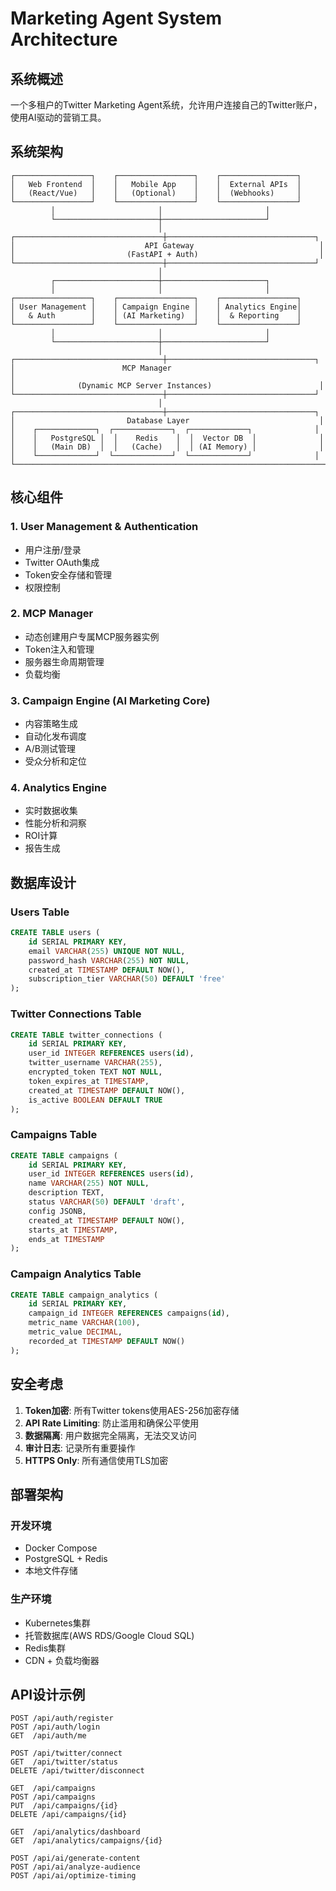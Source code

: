 # Marketing Agent System Architecture

## 系统概述

一个多租户的Twitter Marketing Agent系统，允许用户连接自己的Twitter账户，使用AI驱动的营销工具。

## 系统架构

```
┌─────────────────┐    ┌─────────────────┐    ┌─────────────────┐
│   Web Frontend  │    │   Mobile App    │    │  External APIs  │
│   (React/Vue)   │    │   (Optional)    │    │  (Webhooks)     │
└─────────────────┘    └─────────────────┘    └─────────────────┘
         │                       │                       │
         └───────────────────────┼───────────────────────┘
                                 │
┌─────────────────────────────────┼─────────────────────────────────┐
│                             API Gateway                            │
│                         (FastAPI + Auth)                           │
└─────────────────────────────────┼─────────────────────────────────┘
                                 │
         ┌───────────────────────┼───────────────────────┐
         │                       │                       │
┌─────────────────┐    ┌─────────────────┐    ┌─────────────────┐
│ User Management │    │ Campaign Engine │    │ Analytics Engine│
│   & Auth        │    │ (AI Marketing)  │    │  & Reporting    │
└─────────────────┘    └─────────────────┘    └─────────────────┘
         │                       │                       │
         └───────────────────────┼───────────────────────┘
                                 │
┌─────────────────────────────────┼─────────────────────────────────┐
│                        MCP Manager                                  │
│              (Dynamic MCP Server Instances)                        │
└─────────────────────────────────┼─────────────────────────────────┘
                                 │
┌─────────────────────────────────┼─────────────────────────────────┐
│                         Database Layer                             │
│    ┌─────────────┐  ┌─────────────┐  ┌─────────────┐              │
│    │   PostgreSQL │  │    Redis    │  │  Vector DB  │              │
│    │   (Main DB)  │  │   (Cache)   │  │ (AI Memory) │              │
│    └─────────────┘  └─────────────┘  └─────────────┘              │
└─────────────────────────────────────────────────────────────────────┘
```

## 核心组件

### 1. User Management & Authentication
- 用户注册/登录
- Twitter OAuth集成
- Token安全存储和管理
- 权限控制

### 2. MCP Manager
- 动态创建用户专属MCP服务器实例
- Token注入和管理
- 服务器生命周期管理
- 负载均衡

### 3. Campaign Engine (AI Marketing Core)
- 内容策略生成
- 自动化发布调度
- A/B测试管理
- 受众分析和定位

### 4. Analytics Engine
- 实时数据收集
- 性能分析和洞察
- ROI计算
- 报告生成

## 数据库设计

### Users Table
```sql
CREATE TABLE users (
    id SERIAL PRIMARY KEY,
    email VARCHAR(255) UNIQUE NOT NULL,
    password_hash VARCHAR(255) NOT NULL,
    created_at TIMESTAMP DEFAULT NOW(),
    subscription_tier VARCHAR(50) DEFAULT 'free'
);
```

### Twitter Connections Table
```sql
CREATE TABLE twitter_connections (
    id SERIAL PRIMARY KEY,
    user_id INTEGER REFERENCES users(id),
    twitter_username VARCHAR(255),
    encrypted_token TEXT NOT NULL,
    token_expires_at TIMESTAMP,
    created_at TIMESTAMP DEFAULT NOW(),
    is_active BOOLEAN DEFAULT TRUE
);
```

### Campaigns Table
```sql
CREATE TABLE campaigns (
    id SERIAL PRIMARY KEY,
    user_id INTEGER REFERENCES users(id),
    name VARCHAR(255) NOT NULL,
    description TEXT,
    status VARCHAR(50) DEFAULT 'draft',
    config JSONB,
    created_at TIMESTAMP DEFAULT NOW(),
    starts_at TIMESTAMP,
    ends_at TIMESTAMP
);
```

### Campaign Analytics Table
```sql
CREATE TABLE campaign_analytics (
    id SERIAL PRIMARY KEY,
    campaign_id INTEGER REFERENCES campaigns(id),
    metric_name VARCHAR(100),
    metric_value DECIMAL,
    recorded_at TIMESTAMP DEFAULT NOW()
);
```

## 安全考虑

1. **Token加密**: 所有Twitter tokens使用AES-256加密存储
2. **API Rate Limiting**: 防止滥用和确保公平使用
3. **数据隔离**: 用户数据完全隔离，无法交叉访问
4. **审计日志**: 记录所有重要操作
5. **HTTPS Only**: 所有通信使用TLS加密

## 部署架构

### 开发环境
- Docker Compose
- PostgreSQL + Redis
- 本地文件存储

### 生产环境
- Kubernetes集群
- 托管数据库(AWS RDS/Google Cloud SQL)
- Redis集群
- CDN + 负载均衡器

## API设计示例

```
POST /api/auth/register
POST /api/auth/login
GET  /api/auth/me

POST /api/twitter/connect
GET  /api/twitter/status
DELETE /api/twitter/disconnect

GET  /api/campaigns
POST /api/campaigns
PUT  /api/campaigns/{id}
DELETE /api/campaigns/{id}

GET  /api/analytics/dashboard
GET  /api/analytics/campaigns/{id}

POST /api/ai/generate-content
POST /api/ai/analyze-audience
POST /api/ai/optimize-timing
```